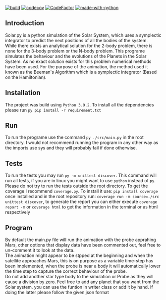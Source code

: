 [![build](https://github.com/pmorande27/Solar.py/actions/workflows/build_action.yml/badge.svg?branch=master)](https://github.com/pmorande27/Solar.py/actions/workflows/build_action.yml)
[![codecov](https://codecov.io/gh/pmorande27/Solar.py/branch/master/graph/badge.svg?token=8OBGZHK5RM)](https://codecov.io/gh/pmorande27/Solar.py)
[![CodeFactor](https://www.codefactor.io/repository/github/pmorande27/solar.py/badge)](https://www.codefactor.io/repository/github/pmorande27/solar.py)
[![made-with-python](https://img.shields.io/badge/Made%20with-Python-1f425f.svg)](https://www.python.org/)
## Introduction
Solar.py is a python simulation of the Solar System, which uses a symplectic integrator to predict the next positions of all the bodies of the system. </br>
While there exists an analytical solution for the 2-body problem, there is none for the 3-body problem or the N-body problem. This programe simulates the behaviour and the evolutions of the Planets in the Solar System. As no exact solution exists for this problem numerical methods have been used. For the purpose of the animation, the method used it known as the Beeman's Algorithm which is a symplectic integrator (Based on the Hamiltonian).
## Installation
The project was build using `Python 3.9.2`. To install all the dependencies please run `py pip install -r requirement.txt`
## Run
To run the programe use the command `py ./src/main.py` in the root directory. I would not recommend running the program in any other way as the imports use sys and they will probably fail if done otherwise.
## Tests
To run the tests you may run `py -m unittest discover`. This command will run all tests, if you are in linux you might want to use `python` instead of `py`.
Please do not try to run the tests outside the root directory.
To get the coverage I recommend `coverage.py`. To install it use: `pip install coverage` once installed and in the root repository run: `coverage run -m source=./src unittest discover`, to generate the report you can either execute `coverage report -m` or `coverage html` to get the information in the terminal or as html respectively
## Program
By default the main.py file will run the animation with the probe apprahing Mars, other options that display data have been commented out, feel free to un-comment it to look at the data.
<br/>
The animation might appear to be stpped at the beginning and when the satellite approaches Mars, this is on purpose as a variable time-step has been implemented, when the probe is near a body it will automatically lower the time step to capture the correct behaviour of the probe.
<br/>
Do not add another star type body to the simulation or Probe as they will cause a division by zero. Feel free to add any planet that you want from the Solar system. you can use the funtion in writer class or add it by hand. If doing the latter please follow the given json format
